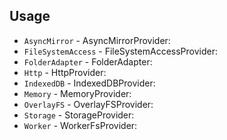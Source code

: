 ## Usage

- `AsyncMirror` - AsyncMirrorProvider:
- `FileSystemAccess` - FileSystemAccessProvider:
- `FolderAdapter` - FolderAdapter:
- `Http` - HttpProvider:
- `IndexedDB` - IndexedDBProvider:
- `Memory` - MemoryProvider:
- `OverlayFS` - OverlayFSProvider:
- `Storage` - StorageProvider:
- `Worker` - WorkerFsProvider:
